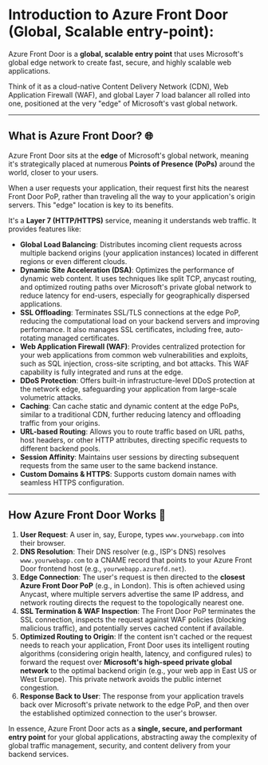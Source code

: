 # Introduction to Azure Front Door (Global, Scalable entry-point):

Azure Front Door is a **global, scalable entry point** that uses Microsoft's global edge network to create fast, secure, and highly scalable web applications. 

Think of it as a cloud-native Content Delivery Network (CDN), Web Application Firewall (WAF), and global Layer 7 load balancer all rolled into one, positioned at the very "edge" of Microsoft's vast global network.

---

## What is Azure Front Door? 🌐

Azure Front Door sits at the **edge** of Microsoft's global network, meaning it's strategically placed at numerous **Points of Presence (PoPs)** around the world, closer to your users. 

When a user requests your application, their request first hits the nearest Front Door PoP, rather than traveling all the way to your application's origin servers. This "edge" location is key to its benefits.

It's a **Layer 7 (HTTP/HTTPS)** service, meaning it understands web traffic. It provides features like:

* **Global Load Balancing**: Distributes incoming client requests across multiple backend origins (your application instances) located in different regions or even different clouds.
* **Dynamic Site Acceleration (DSA)**: Optimizes the performance of dynamic web content. It uses techniques like split TCP, anycast routing, and optimized routing paths over Microsoft's private global network to reduce latency for end-users, especially for geographically dispersed applications.
* **SSL Offloading**: Terminates SSL/TLS connections at the edge PoP, reducing the computational load on your backend servers and improving performance. It also manages SSL certificates, including free, auto-rotating managed certificates.
* **Web Application Firewall (WAF)**: Provides centralized protection for your web applications from common web vulnerabilities and exploits, such as SQL injection, cross-site scripting, and bot attacks. This WAF capability is fully integrated and runs at the edge.
* **DDoS Protection**: Offers built-in infrastructure-level DDoS protection at the network edge, safeguarding your application from large-scale volumetric attacks.
* **Caching**: Can cache static and dynamic content at the edge PoPs, similar to a traditional CDN, further reducing latency and offloading traffic from your origins.
* **URL-based Routing**: Allows you to route traffic based on URL paths, host headers, or other HTTP attributes, directing specific requests to different backend pools.
* **Session Affinity**: Maintains user sessions by directing subsequent requests from the same user to the same backend instance.
* **Custom Domains & HTTPS**: Supports custom domain names with seamless HTTPS configuration.

---

## How Azure Front Door Works 🤔

1.  **User Request**: A user in, say, Europe, types `www.yourwebapp.com` into their browser.
2.  **DNS Resolution**: Their DNS resolver (e.g., ISP's DNS) resolves `www.yourwebapp.com` to a CNAME record that points to your Azure Front Door frontend host (e.g., `yourwebapp.azurefd.net`).
3.  **Edge Connection**: The user's request is then directed to the **closest Azure Front Door PoP** (e.g., in London). This is often achieved using Anycast, where multiple servers advertise the same IP address, and network routing directs the request to the topologically nearest one.
4.  **SSL Termination & WAF Inspection**: The Front Door PoP terminates the SSL connection, inspects the request against WAF policies (blocking malicious traffic), and potentially serves cached content if available.
5.  **Optimized Routing to Origin**: If the content isn't cached or the request needs to reach your application, Front Door uses its intelligent routing algorithms (considering origin health, latency, and configured rules) to forward the request over **Microsoft's high-speed private global network** to the optimal backend origin (e.g., your web app in East US or West Europe). This private network avoids the public internet congestion.
6.  **Response Back to User**: The response from your application travels back over Microsoft's private network to the edge PoP, and then over the established optimized connection to the user's browser.

In essence, Azure Front Door acts as a **single, secure, and performant entry point** for your global applications, abstracting away the complexity of global traffic management, security, and content delivery from your backend services.